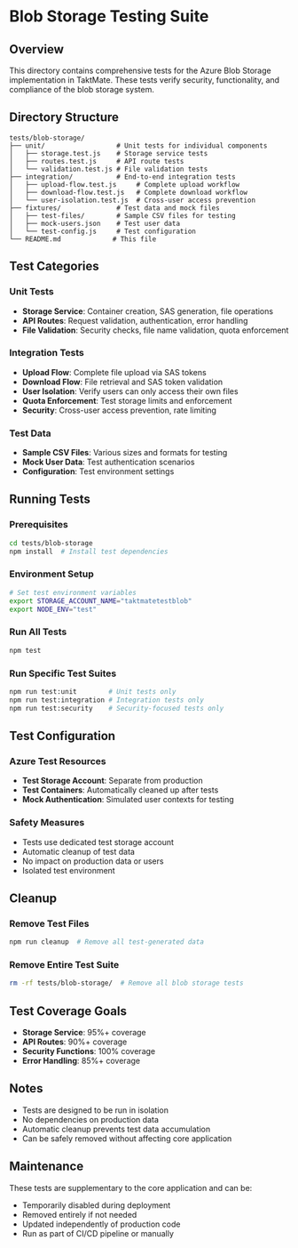# Blob Storage Testing Suite

## Overview

This directory contains comprehensive tests for the Azure Blob Storage implementation in TaktMate. These tests verify security, functionality, and compliance of the blob storage system.

## Directory Structure

```
tests/blob-storage/
├── unit/                  # Unit tests for individual components
│   ├── storage.test.js    # Storage service tests
│   ├── routes.test.js     # API route tests
│   └── validation.test.js # File validation tests
├── integration/           # End-to-end integration tests
│   ├── upload-flow.test.js     # Complete upload workflow
│   ├── download-flow.test.js   # Complete download workflow
│   └── user-isolation.test.js  # Cross-user access prevention
├── fixtures/              # Test data and mock files
│   ├── test-files/        # Sample CSV files for testing
│   ├── mock-users.json    # Test user data
│   └── test-config.js     # Test configuration
└── README.md             # This file
```

## Test Categories

### Unit Tests
- **Storage Service**: Container creation, SAS generation, file operations
- **API Routes**: Request validation, authentication, error handling
- **File Validation**: Security checks, file name validation, quota enforcement

### Integration Tests
- **Upload Flow**: Complete file upload via SAS tokens
- **Download Flow**: File retrieval and SAS token validation
- **User Isolation**: Verify users can only access their own files
- **Quota Enforcement**: Test storage limits and enforcement
- **Security**: Cross-user access prevention, rate limiting

### Test Data
- **Sample CSV Files**: Various sizes and formats for testing
- **Mock User Data**: Test authentication scenarios
- **Configuration**: Test environment settings

## Running Tests

### Prerequisites
```bash
cd tests/blob-storage
npm install  # Install test dependencies
```

### Environment Setup
```bash
# Set test environment variables
export STORAGE_ACCOUNT_NAME="taktmatetestblob"
export NODE_ENV="test"
```

### Run All Tests
```bash
npm test
```

### Run Specific Test Suites
```bash
npm run test:unit        # Unit tests only
npm run test:integration # Integration tests only
npm run test:security    # Security-focused tests only
```

## Test Configuration

### Azure Test Resources
- **Test Storage Account**: Separate from production
- **Test Containers**: Automatically cleaned up after tests
- **Mock Authentication**: Simulated user contexts for testing

### Safety Measures
- Tests use dedicated test storage account
- Automatic cleanup of test data
- No impact on production data or users
- Isolated test environment

## Cleanup

### Remove Test Files
```bash
npm run cleanup  # Remove all test-generated data
```

### Remove Entire Test Suite
```bash
rm -rf tests/blob-storage/  # Remove all blob storage tests
```

## Test Coverage Goals

- **Storage Service**: 95%+ coverage
- **API Routes**: 90%+ coverage  
- **Security Functions**: 100% coverage
- **Error Handling**: 85%+ coverage

## Notes

- Tests are designed to be run in isolation
- No dependencies on production data
- Automatic cleanup prevents test data accumulation
- Can be safely removed without affecting core application

## Maintenance

These tests are supplementary to the core application and can be:
- Temporarily disabled during deployment
- Removed entirely if not needed
- Updated independently of production code
- Run as part of CI/CD pipeline or manually
